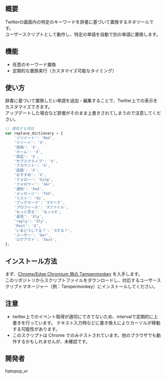 ## 概要
Twitterの画面内の特定のキーワードを辞書に基づいて置換するネタツールです。  
ユーザースクリプトとして動作し、特定の単語を自動で別の単語に置換します。

## 機能
- 任意のキーワード置換
- 定期的な置換実行（カスタマイズ可能なタイミング）

## 使い方
辞書に基づいて置換したい単語を追加・編集することで、Twitter上での表示をカスタマイズできます。  
アップデートした場合など辞書がそのまま上書きされてしまうので注意してください。

```js
// 置換する項目
var replace_dictionary = {
    'リツイート': 'ReX',
    'ツイート': 'X',
    '投稿': 'X',
    'ホーム': 'X',
    '認証': 'X',
    'サブスクライブ': 'X',
    'アカウント': 'X',
    '話題': 'X',
    'おすすめ': 'X',
    'フォロー': 'Xing',
    'フォロワー': 'Xer',
    '通知': 'Xed',
    'メッセージ': 'ToX',
    'リスト': 'Xs',
    'ブックマーク': 'Xマーク',
    'プロフィール': 'Xファイル',
    'もっと見る': 'もっとX',
    '返信': 'Xly',
    'reply': 'Xly',
    'Post': 'X',
    'いまどうしてる？': 'Xする？',
    'ユーザー': 'Xer',
    'ログアウト': 'Xout',
};
```

## インストール方法
まず、[Chrome/Edge Chromium 用の Tampermonkey](https://chrome.google.com/webstore/detail/tampermonkey/dhdgffkkebhmkfjojejmpbldmpobfkfo) を入手します。  
このリポジトリからスクリプトファイルをダウンロードし、対応するユーザースクリプトマネージャー（例：Tampermonkey）にインストールしてください。

## 注意
- twitter上でのイベント取得が適切にできてないため、intervalで定期的に上書きを行っています。
  テキスト入力時などに書き換えによりカーソルが移動する可能性があります。
- このスクリプトは Chrome でのみテストされています。他のブラウザでも動作するかもしれませんが、未確認です。

## 開発者
hatopop_vr
